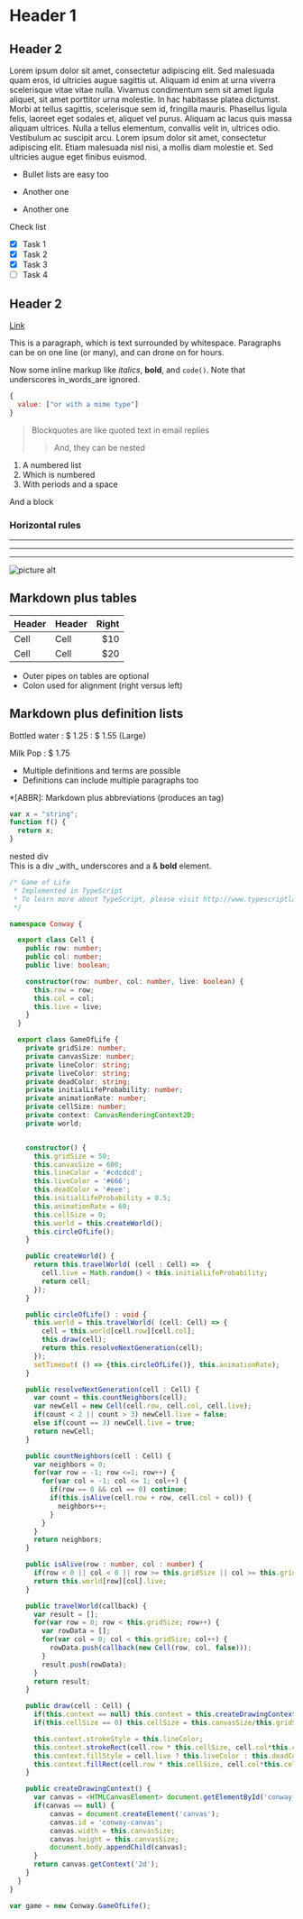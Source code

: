 # Header 1

## Header 2

Lorem ipsum dolor sit amet, consectetur adipiscing elit. Sed malesuada quam eros, id ultricies augue sagittis ut. Aliquam id enim at urna viverra scelerisque vitae vitae nulla. Vivamus condimentum sem sit amet ligula aliquet, sit amet porttitor urna molestie. In hac habitasse platea dictumst. Morbi at tellus sagittis, scelerisque sem id, fringilla mauris. Phasellus ligula felis, laoreet eget sodales et, aliquet vel purus. Aliquam ac lacus quis massa aliquam ultrices. Nulla a tellus elementum, convallis velit in, ultrices odio. Vestibulum ac suscipit arcu. Lorem ipsum dolor sit amet, consectetur adipiscing elit. Etiam malesuada nisl nisi, a mollis diam molestie et. Sed ultricies augue eget finibus euismod.

* Bullet lists are easy too
- Another one
+ Another one

Check list

- [x] Task 1
- [x] Task 2
- [x] Task 3
- [ ] Task 4

## Header 2

[Link](#id-goes-here)

This is a paragraph, which is text surrounded by
whitespace. Paragraphs can be on one
line (or many), and can drone on for hours.

Now some inline markup like _italics_,  **bold**,
and `code()`. Note that underscores
in_words_are ignored.

```js
{
  value: ["or with a mime type"]
}
```

> Blockquotes are like quoted text in email replies
>> And, they can be nested

1. A numbered list
2. Which is numbered
3. With periods and a space

And a block


### Horizontal rules

* * * *
****
--------------------------

![picture alt](/images/photo.jpeg "Title is optional")

## Markdown plus tables

| Header | Header | Right  |
| ------ | ------ | -----: |
|  Cell  |  Cell  |   $10  |
|  Cell  |  Cell  |   $20  |

* Outer pipes on tables are optional
* Colon used for alignment (right versus left)

## Markdown plus definition lists

Bottled water
: $ 1.25
: $ 1.55 (Large)

Milk
Pop
: $ 1.75

* Multiple definitions and terms are possible
* Definitions can include multiple paragraphs too

*[ABBR]: Markdown plus abbreviations (produces an <abbr> tag)


```js
var x = "string";
function f() {
  return x;
}
```

<!-- html madness -->
<div class="custom-class" markdown="1">
  <div>
    nested div
  </div>
  <script type='text/x-koka'>
    function( x: int ) { return x*x; }
  </script>
  This is a div _with_ underscores
  and a & <b class="bold">bold</b> element.
  <style>
    body { font: "Consolas" }
  </style>
</div>

```ts
/* Game of Life
 * Implemented in TypeScript
 * To learn more about TypeScript, please visit http://www.typescriptlang.org/
 */

namespace Conway {

  export class Cell {
    public row: number;
    public col: number;
    public live: boolean;

    constructor(row: number, col: number, live: boolean) {
      this.row = row;
      this.col = col;
      this.live = live;
    }
  }

  export class GameOfLife {
    private gridSize: number;
    private canvasSize: number;
    private lineColor: string;
    private liveColor: string;
    private deadColor: string;
    private initialLifeProbability: number;
    private animationRate: number;
    private cellSize: number;
    private context: CanvasRenderingContext2D;
    private world;


    constructor() {
      this.gridSize = 50;
      this.canvasSize = 600;
      this.lineColor = '#cdcdcd';
      this.liveColor = '#666';
      this.deadColor = '#eee';
      this.initialLifeProbability = 0.5;
      this.animationRate = 60;
      this.cellSize = 0;
      this.world = this.createWorld();
      this.circleOfLife();
    }

    public createWorld() {
      return this.travelWorld( (cell : Cell) =>  {
        cell.live = Math.random() < this.initialLifeProbability;
        return cell;
      });
    }

    public circleOfLife() : void {
      this.world = this.travelWorld( (cell: Cell) => {
        cell = this.world[cell.row][cell.col];
        this.draw(cell);
        return this.resolveNextGeneration(cell);
      });
      setTimeout( () => {this.circleOfLife()}, this.animationRate);
    }

    public resolveNextGeneration(cell : Cell) {
      var count = this.countNeighbors(cell);
      var newCell = new Cell(cell.row, cell.col, cell.live);
      if(count < 2 || count > 3) newCell.live = false;
      else if(count == 3) newCell.live = true;
      return newCell;
    }

    public countNeighbors(cell : Cell) {
      var neighbors = 0;
      for(var row = -1; row <=1; row++) {
        for(var col = -1; col <= 1; col++) {
          if(row == 0 && col == 0) continue;
          if(this.isAlive(cell.row + row, cell.col + col)) {
            neighbors++;
          }
        }
      }
      return neighbors;
    }

    public isAlive(row : number, col : number) {
      if(row < 0 || col < 0 || row >= this.gridSize || col >= this.gridSize) return false;
      return this.world[row][col].live;
    }

    public travelWorld(callback) {
      var result = [];
      for(var row = 0; row < this.gridSize; row++) {
        var rowData = [];
        for(var col = 0; col < this.gridSize; col++) {
          rowData.push(callback(new Cell(row, col, false)));
        }
        result.push(rowData);
      }
      return result;
    }

    public draw(cell : Cell) {
      if(this.context == null) this.context = this.createDrawingContext();
      if(this.cellSize == 0) this.cellSize = this.canvasSize/this.gridSize;

      this.context.strokeStyle = this.lineColor;
      this.context.strokeRect(cell.row * this.cellSize, cell.col*this.cellSize, this.cellSize, this.cellSize);
      this.context.fillStyle = cell.live ? this.liveColor : this.deadColor;
      this.context.fillRect(cell.row * this.cellSize, cell.col*this.cellSize, this.cellSize, this.cellSize);
    }

    public createDrawingContext() {
      var canvas = <HTMLCanvasElement> document.getElementById('conway-canvas');
      if(canvas == null) {
          canvas = document.createElement('canvas');
          canvas.id = 'conway-canvas';
          canvas.width = this.canvasSize;
          canvas.height = this.canvasSize;
          document.body.appendChild(canvas);
      }
      return canvas.getContext('2d');
    }
  }
}

var game = new Conway.GameOfLife();

```